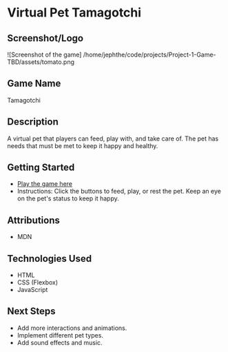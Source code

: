 # Virtual Pet Tamagotchi

## Screenshot/Logo
![Screenshot of the game] /home/jephthe/code/projects/Project-1-Game-TBD/assets/tomato.png

## Game Name
 Tamagotchi

## Description
A virtual pet that players can feed, play with, and take care of. The pet has needs that must be met to keep it happy and healthy.

## Getting Started
- [Play the game here](https://yiphtach.github.io/Project-1-Game-TBD/)
- Instructions: Click the buttons to feed, play, or rest the pet. Keep an eye on the pet's status to keep it happy.

## Attributions
- MDN 

## Technologies Used
- HTML
- CSS (Flexbox)
- JavaScript

## Next Steps
- Add more interactions and animations.
- Implement different pet types.
- Add sound effects and music.
